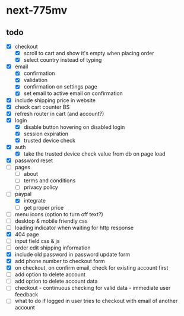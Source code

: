 # next-775mv

## todo

- [x] checkout
  - [x] scroll to cart and show it's empty when placing order
  - [x] select country instead of typing
- [x] email
  - [x] confirmation
  - [x] validation
  - [x] confirmation on settings page
  - [x] set email to active email on confirmation
- [x] include shipping price in website
- [x] check cart counter BS
- [x] refresh router in cart (and account?)
- [x] login
  - [x] disable button hovering on disabled login
  - [x] session expiration
  - [x] trusted device check
- [x] auth
  - [x] take the trusted device check value from db on page load
- [x] password reset
- [ ] pages
  - [ ] about
  - [ ] terms and conditions
  - [ ] privacy policy
- [ ] paypal
  - [x] integrate
  - [ ] get proper price
- [ ] menu icons (option to turn off text?)
- [ ] desktop & mobile friendly css
- [ ] loading indicator when waiting for http response
- [x] 404 page
- [ ] input field css & js
- [ ] order edit shipping information
- [x] include old password in password update form
- [x] add phone number to checkout form
- [x] on checkout, on confirm email, check for existing account first
- [ ] add option to delete account
- [ ] add option to delete account data
- [ ] checkout - continuous checking for valid data - immediate user feedback
- [ ] what to do if logged in user tries to checkout with email of another account